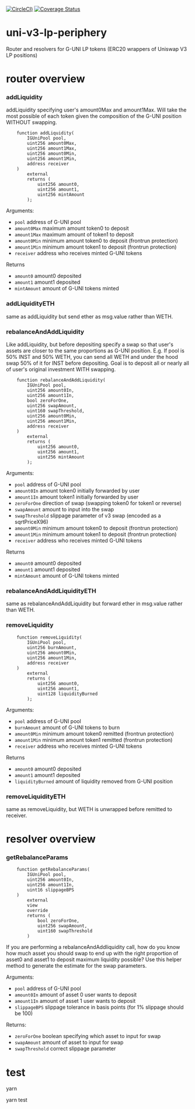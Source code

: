 [![CircleCI](https://circleci.com/gh/gelatodigital/uni-v3-lp-periphery/tree/master.svg?style=svg&circle-token=3b27aa3b81ac4aea2d799644b75147931ade974b))](https://circleci.com/gh/gelatodigital/uni-v3-lp-periphery/tree/master)
[![Coverage Status](https://coveralls.io/repos/github/gelatodigital/uni-v3-lp-periphery/badge.svg?branch=master&t=fFWIcT)](https://coveralls.io/github/gelatodigital/uni-v3-lp-periphery?branch=master)

# uni-v3-lp-periphery

Router and resolvers for G-UNI LP tokens (ERC20 wrappers of Uniswap V3 LP positions)

# router overview

### addLiquidity

addLiquidity specifying user's amount0Max and amount1Max. Will take the most possible of each token given the composition of the G-UNI position WITHOUT swapping.

```
    function addLiquidity(
        IGUniPool pool,
        uint256 amount0Max,
        uint256 amount1Max,
        uint256 amount0Min,
        uint256 amount1Min,
        address receiver
    )
        external
        returns (
            uint256 amount0,
            uint256 amount1,
            uint256 mintAmount
        );
```

Arguments:

- `pool` address of G-UNI pool
- `amount0Max` maximum amount token0 to deposit
- `amount1Max` maximum amount of token1 to deposit
- `amount0Min` minimum amount token0 to deposit (frontrun protection)
- `amount1Min` minimum amount token1 to deposit (frontrun protection)
- `receiver` address who receives minted G-UNI tokens

Returns

- `amount0` amount0 deposited
- `amount1` amount1 deposited
- `mintAmount` amount of G-UNI tokens minted

### addLiquidityETH

same as addLiquidity but send ether as msg.value rather than WETH.

### rebalanceAndAddLiquidity

Like addLiquidity, but before depositing specify a swap so that user's assets are closer to the same proportions as G-UNI position. E.g. If pool is 50% INST and 50% WETH, you can send all WETH and under the hood swap 50% of it for INST before depositing. Goal is to deposit all or nearly all of user's original investment WITH swapping.

```
    function rebalanceAndAddLiquidity(
        IGUniPool pool,
        uint256 amount0In,
        uint256 amount1In,
        bool zeroForOne,
        uint256 swapAmount,
        uint160 swapThreshold,
        uint256 amount0Min,
        uint256 amount1Min,
        address receiver
    )
        external
        returns (
            uint256 amount0,
            uint256 amount1,
            uint256 mintAmount
        );
```

Arguments:

- `pool` address of G-UNI pool
- `amount0In` amount token0 initially forwarded by user
- `amount1In` amount token1 initially forwarded by user
- `zeroForOne` direction of swap (swapping token0 for token1 or reverse)
- `swapAmount` amount to input into the swap
- `swapThreshold` slippage parameter of v3 swap (encoded as a sqrtPriceX96)
- `amount0Min` minimum amount token0 to deposit (frontrun protection)
- `amount1Min` minimum amount token1 to deposit (frontrun protection)
- `receiver` address who receives minted G-UNI tokens

Returns

- `amount0` amount0 deposited
- `amount1` amount1 deposited
- `mintAmount` amount of G-UNI tokens minted

### rebalanceAndAddLiquidityETH

same as rebalanceAndAddLiquidity but forward ether in msg.value rather than WETH.

### removeLiquidity

```
    function removeLiquidity(
        IGUniPool pool,
        uint256 burnAmount,
        uint256 amount0Min,
        uint256 amount1Min,
        address receiver
    )
        external
        returns (
            uint256 amount0,
            uint256 amount1,
            uint128 liquidityBurned
        );
```

Arguments:

- `pool` address of G-UNI pool
- `burnAmount` amount of G-UNI tokens to burn
- `amount0Min` minimum amount token0 remitted (frontrun protection)
- `amount1Min` minimum amount token1 remitted (frontrun protection)
- `receiver` address who receives minted G-UNI tokens

Returns

- `amount0` amount0 deposited
- `amount1` amount1 deposited
- `liquidityBurned` amount of liquidity removed from G-UNI position

### removeLiquidityETH

same as removeLiquidity, but WETH is unwrapped before remitted to receiver.

# resolver overview

### getRebalanceParams
```
    function getRebalanceParams(
        IGUniPool pool,
        uint256 amount0In,
        uint256 amount1In,
        uint16 slippageBPS
    )
        external
        view
        override
        returns (
            bool zeroForOne,
            uint256 swapAmount,
            uint160 swapThreshold
        )
```

If you are performing a rebalanceAndAddliquidity call, how do you know how much asset you should swap to end up with the right proportion of asset0 and asset1 to deposit maximum liquidity possible? Use this helper method to generate the estimate for the swap parameters.

Arguments:
- `pool` address of G-UNI pool
- `amount0In` amount of asset 0 user wants to deposit
- `amount1In` amount of asset 1 user wants to deposit
- `slippageBPS` slippage tolerance in basis points (for 1% slippage should be 100)

Returns:
- `zeroForOne` boolean specifying which asset to input for swap
- `swapAmount` amount of asset to input for swap
- `swapThreshold` correct slippage parameter

# test

yarn

yarn test
